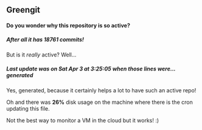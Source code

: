 ## Greengit

#### Do you wonder why this repository is so active?

##### After all it has 18761 commits!

But is it *really* active? Well...

##### Last update was on Sat Apr 3 at 3:25:05 when those lines were... generated

Yes, generated, because it certainly helps a lot to have such an active repo!

Oh and there was **26%** disk usage on the machine
where there is the cron updating this file.

Not the best way to monitor a VM in the cloud but it works! :)
